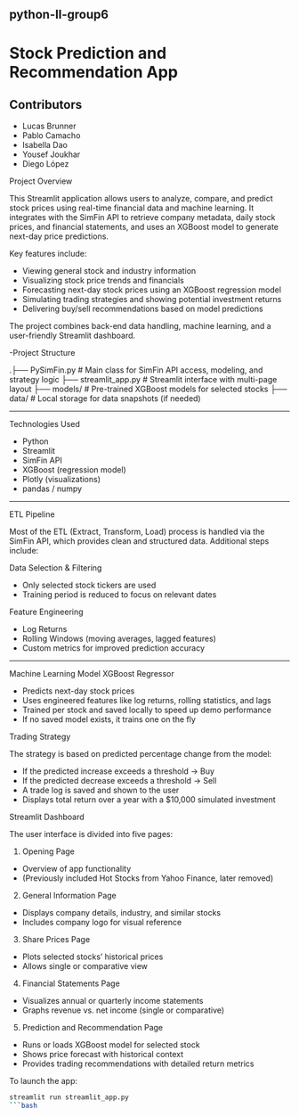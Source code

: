 ## python-II-group6
# Stock Prediction and Recommendation App

## Contributors

- Lucas Brunner  
- Pablo Camacho  
- Isabella Dao  
- Yousef Joukhar  
- Diego López  

Project Overview

This Streamlit application allows users to analyze, compare, and predict stock prices using real-time financial data and machine learning. It integrates with the SimFin API to retrieve company metadata, daily stock prices, and financial statements, and uses an XGBoost model to generate next-day price predictions.

Key features include:

- Viewing general stock and industry information  
- Visualizing stock price trends and financials  
- Forecasting next-day stock prices using an XGBoost regression model  
- Simulating trading strategies and showing potential investment returns  
- Delivering buy/sell recommendations based on model predictions  

The project combines back-end data handling, machine learning, and a user-friendly Streamlit dashboard.

-Project Structure

.├── PySimFin.py # Main class for SimFin API access, modeling, and strategy logic
├── streamlit_app.py # Streamlit interface with multi-page layout
├── models/ # Pre-trained XGBoost models for selected stocks
├── data/ # Local storage for data snapshots (if needed)

---

 Technologies Used

- Python  
- Streamlit  
- SimFin API  
- XGBoost (regression model)  
- Plotly (visualizations)  
- pandas / numpy  

---

 ETL Pipeline

Most of the ETL (Extract, Transform, Load) process is handled via the SimFin API, which provides clean and structured data. Additional steps include:

 Data Selection & Filtering

- Only selected stock tickers are used  
- Training period is reduced to focus on relevant dates  

 Feature Engineering

- Log Returns  
- Rolling Windows (moving averages, lagged features)  
- Custom metrics for improved prediction accuracy  

---

 Machine Learning Model
 XGBoost Regressor

- Predicts next-day stock prices  
- Uses engineered features like log returns, rolling statistics, and lags  
- Trained per stock and saved locally to speed up demo performance  
- If no saved model exists, it trains one on the fly  

Trading Strategy

The strategy is based on predicted percentage change from the model:

- If the predicted increase exceeds a threshold → Buy  
- If the predicted decrease exceeds a threshold → Sell  
- A trade log is saved and shown to the user  
- Displays total return over a year with a $10,000 simulated investment  



Streamlit Dashboard

The user interface is divided into five pages:

 1. Opening Page  
- Overview of app functionality  
- (Previously included Hot Stocks from Yahoo Finance, later removed)

 2. General Information Page  
- Displays company details, industry, and similar stocks  
- Includes company logo for visual reference  

3. Share Prices Page  
- Plots selected stocks’ historical prices  
- Allows single or comparative view  

4. Financial Statements Page  
- Visualizes annual or quarterly income statements  
- Graphs revenue vs. net income (single or comparative)  

5. Prediction and Recommendation Page  
- Runs or loads XGBoost model for selected stock  
- Shows price forecast with historical context  
- Provides trading recommendations with detailed return metrics  

To launch the app:

```bash
streamlit run streamlit_app.py
```bash



